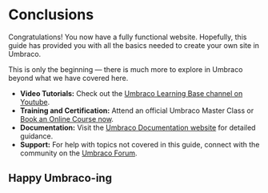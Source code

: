 # Conclusions

Congratulations! You now have a fully functional website. Hopefully, this guide has provided you with all the basics needed to create your own site in Umbraco.

This is only the beginning — there is much more to explore in Umbraco beyond what we have covered here.

* **Video Tutorials:** Check out the [Umbraco Learning Base channel on Youtube](https://www.youtube.com/c/UmbracoLearningBase).
* **Training and Certification:** Attend an official Umbraco Master Class or [Book an Online Course now](https://umbraco.com/products/training).
* **Documentation:** Visit the [Umbraco Documentation website](https://docs.umbraco.com/welcome/) for detailed guidance.
* **Support:** For help with topics not covered in this guide, connect with the community on the [Umbraco Forum](https://our.umbraco.com/forum).

## Happy Umbraco-ing
